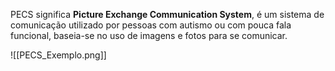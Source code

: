PECS significa **Picture Exchange Communication System**, é um sistema de comunicação utilizado por pessoas com autismo ou com pouca fala funcional, baseia-se no uso de imagens e fotos para se comunicar.

![[PECS_Exemplo.png]]